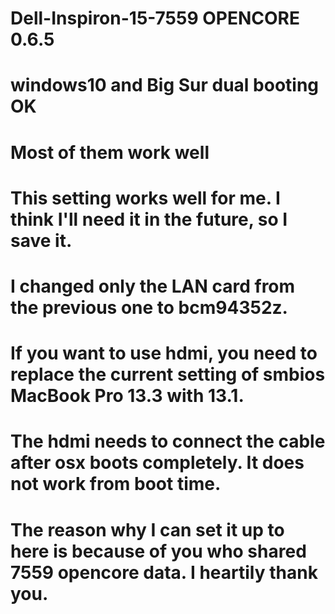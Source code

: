 # Dell-Inspiron-15-7559 OPENCORE 0.6.5  
# windows10 and Big Sur dual booting OK
# Most of them work well
# This setting works well for me. I think I'll need it in the future, so I save it.
# I changed only the LAN card from the previous one to bcm94352z.
# If you want to use hdmi, you need to replace the current setting of smbios MacBook Pro 13.3 with 13.1.
# The hdmi needs to connect the cable after osx boots completely. It does not work from boot time.
# The reason why I can set it up to here is because of you who shared 7559 opencore data. I heartily thank you.
